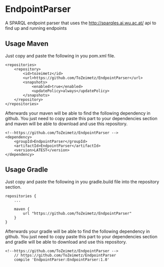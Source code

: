 # EndpointParser
A SPARQL endpoint parser that uses the http://sparqles.ai.wu.ac.at/ api to find up and running endpoints

## Usage Maven
Just copy and paste the following in you pom.xml file. 

```
<repositories>
    <repository>
        <id>tozeimetz</id>
        <url>https://github.com/ToZeimetz/EndpointParser</url>
        <snapshots>
            <enabled>true</enabled>
            <updatePolicy>always</updatePolicy>
        </snapshots>
    </repository>
</repositories>
```

Afterwards your maven will be able to find the following dependency in github. You just need to copy paste this part to your dependencies section and maven will be able to download and use this repository.

```
<!--https://github.com/ToZeimetz/EndpointParser -->
<dependency>
    <groupId>EndpointParser</groupId>
    <artifactId>EndpointParser</artifactId>
    <version>LATEST</version>
</dependency>
```

## Usage Gradle
Just copy and paste the following in you gradle.build file into the repository section.

```
repositories {
    ...

    maven {
        url "https://github.com/ToZeimetz/EndpointParser"
    }
}
```

Afterwards your gradle will be able to find the following dependency in github. You just need to copy paste this part to your dependencies section and gradle will be able to download and use this repository.

```
<!--https://github.com/ToZeimetz/EndpointParser -->
    // https://github.com/ToZeimetz/EndpointParser
    compile 'EndpointParser:EndpointParser:1.0'
```

